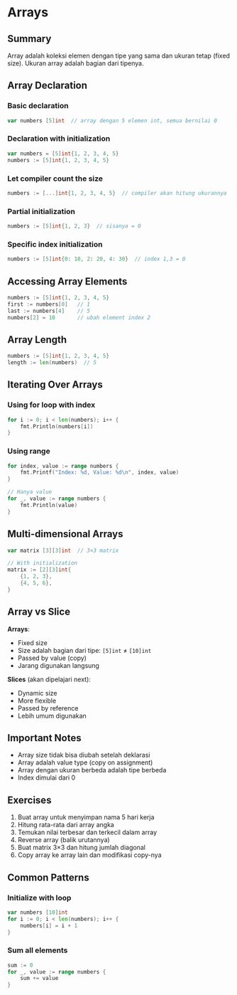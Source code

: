 # Arrays

## Summary
Array adalah koleksi elemen dengan tipe yang sama dan ukuran tetap (fixed size). Ukuran array adalah bagian dari tipenya.

## Array Declaration

### Basic declaration
```go
var numbers [5]int  // array dengan 5 elemen int, semua bernilai 0
```

### Declaration with initialization
```go
var numbers = [5]int{1, 2, 3, 4, 5}
numbers := [5]int{1, 2, 3, 4, 5}
```

### Let compiler count the size
```go
numbers := [...]int{1, 2, 3, 4, 5}  // compiler akan hitung ukurannya
```

### Partial initialization
```go
numbers := [5]int{1, 2, 3}  // sisanya = 0
```

### Specific index initialization
```go
numbers := [5]int{0: 10, 2: 20, 4: 30}  // index 1,3 = 0
```

## Accessing Array Elements
```go
numbers := [5]int{1, 2, 3, 4, 5}
first := numbers[0]   // 1
last := numbers[4]    // 5
numbers[2] = 10       // ubah element index 2
```

## Array Length
```go
numbers := [5]int{1, 2, 3, 4, 5}
length := len(numbers)  // 5
```

## Iterating Over Arrays

### Using for loop with index
```go
for i := 0; i < len(numbers); i++ {
    fmt.Println(numbers[i])
}
```

### Using range
```go
for index, value := range numbers {
    fmt.Printf("Index: %d, Value: %d\n", index, value)
}

// Hanya value
for _, value := range numbers {
    fmt.Println(value)
}
```

## Multi-dimensional Arrays
```go
var matrix [3][3]int  // 3×3 matrix

// With initialization
matrix := [2][3]int{
    {1, 2, 3},
    {4, 5, 6},
}
```

## Array vs Slice
**Arrays**:
- Fixed size
- Size adalah bagian dari tipe: `[5]int` ≠ `[10]int`
- Passed by value (copy)
- Jarang digunakan langsung

**Slices** (akan dipelajari next):
- Dynamic size
- More flexible
- Passed by reference
- Lebih umum digunakan

## Important Notes
- Array size tidak bisa diubah setelah deklarasi
- Array adalah value type (copy on assignment)
- Array dengan ukuran berbeda adalah tipe berbeda
- Index dimulai dari 0

## Exercises

1. Buat array untuk menyimpan nama 5 hari kerja
2. Hitung rata-rata dari array angka
3. Temukan nilai terbesar dan terkecil dalam array
4. Reverse array (balik urutannya)
5. Buat matrix 3×3 dan hitung jumlah diagonal
6. Copy array ke array lain dan modifikasi copy-nya

## Common Patterns

### Initialize with loop
```go
var numbers [10]int
for i := 0; i < len(numbers); i++ {
    numbers[i] = i + 1
}
```

### Sum all elements
```go
sum := 0
for _, value := range numbers {
    sum += value
}
```